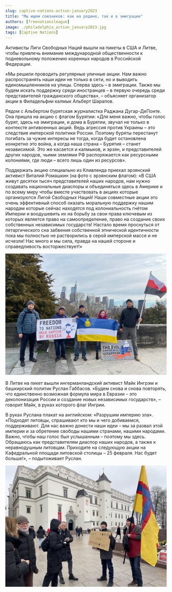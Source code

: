 ```yaml
---
slug: captive-nations-action-january2023
title: "Мы ищем союзников: как на родине, так и в эмиграции"
authors: [freenationsleague]
image: ./philadelphia_action_january2023.jpg
tags: [Captive Nations]
---
```


<head>
  <title>Free Kalmykia - Мы ищем союзников: как на родине, так и в эмиграции</title>
  <meta
    name="description"
    content="Активисты Лиги Свободных Наций вышли на пикеты в США и Литве, чтобы привлечь внимание международной общественности к подневольному положению коренных народов в Российской Федерации."
    key="desc"
  />
  <meta
    property="og:description"
    content="Активисты Лиги Свободных Наций вышли на пикеты в США и Литве, чтобы привлечь внимание международной общественности к подневольному положению коренных народов в Российской Федерации."
  />
  <meta
    name="twitter:description"
    content="Активисты Лиги Свободных Наций вышли на пикеты в США и Литве, чтобы привлечь внимание международной общественности к подневольному положению коренных народов в Российской Федерации."
  />
</head>

Активисты Лиги Свободных Наций вышли на пикеты в США и Литве, чтобы привлечь внимание международной общественности к подневольному положению коренных народов в Российской Федерации.

«Мы решили проводить регулярные уличные акции. Нам важно распространять наши идеи не только в сети, но и выводить единомышленников на улицы. Сперва здесь – в эмиграции. Также мы будем искать поддержку среди иностранцев – в первую очередь среди представителей гражданского общества», – объясняет организатор акции в Филадельфии калмык Альберт Шарапов.

Рядом с Альбертом бурятская журналистка Раджана Дугар-ДеПонте. Она пришла на акцию с флагом Бурятии: «Для меня важно, чтобы голос бурят, здесь на эмиграции, и дома в Бурятии, звучал не только в контексте антивоенных акций. Ведь агрессия против Украины – это следствие имперской политики России. Поэтому буряты перестанут погибать за чужие интересы не тогда, когда будет остановлена конкретно это война, а когда наша страна – Бурятия – станет независимой. Это же касается и калмыков, и эрзян, и представителей других народов, чьими землями РФ распоряжается как ресурсными колониями, где люди – всего лишь один из ресурсов».

Поддержать акцию специально из Кливленда приехал эрзянский активист Виталий Ромашкин (на фото с эрзянским флагом): «В США живут десятки тысяч представителей наших народов, нам нужно создавать национальные диаспоры и объединяться здесь в Америке и по всему миру чтобы вместе участвовать в акциях которые организуются Лигой Свободных Наций! Наши совместные акции это очень эффективный способ оказать моральную поддержку нашим народам которые сейчас находятся под колониальность гнётом Империи и воодушевить их на борьбу за свои права ключевым из которых является право на самоопределение, право на создание своих собственных независимых государств! Настало время проснуться от летаргического сна забвения собственной этнической идентичности пока мы полностью не растворились в серой имперской массе и не исчезли! Нас много и мы сила, правда на нашей стороне и справедливость восторжествует!»

![Captive Nations Action in Philadelphia](./philadelphia_action_january2023.jpg)

В Литве на пикет вышли ингерманландский активист Майк Ингрэм и башкирский политик Руслан Габбасов. «Будем снова и снова повторять, что единственно возможная формула мира в Евразии – это деколонизация России и создание новых независимых государств», – говорит Майк, в руках которого флаг Ингрии. 

В руках Руслана плакат на английском: «Разрушим империю зла». «Подходят литовцы, спрашивают кто мы и чего добиваемся, поддерживают. Для нас важно донести наши идеи – мы за развал этой империи и за обретение свободы нашими странами, нашими народами. Важно, чтобы наш голос был услышанным – поэтому мы здесь. Обращаюсь как представителям диаспор наших народов, а также к неравнодушным литовцам. Приходите на следующую акции на Кафедральной площади литовской столицы – 25 февраля. Нас будет больше!», – подытоживает Руслан.

![Captive Nations Action in Vilnuis](./vilnuis_action_january2023.jpg)